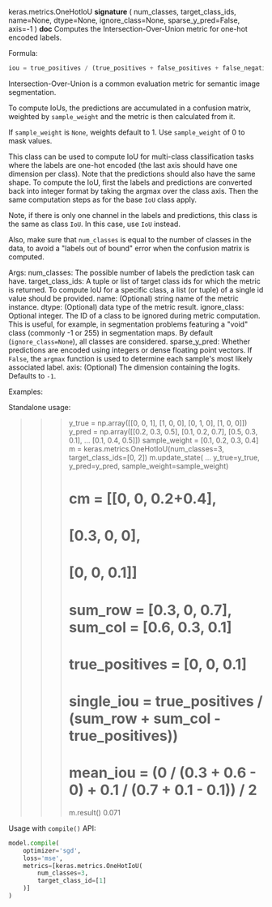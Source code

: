 keras.metrics.OneHotIoU
__signature__
(
  num_classes,
  target_class_ids,
  name=None,
  dtype=None,
  ignore_class=None,
  sparse_y_pred=False,
  axis=-1
)
__doc__
Computes the Intersection-Over-Union metric for one-hot encoded labels.

Formula:

```python
iou = true_positives / (true_positives + false_positives + false_negatives)
```
Intersection-Over-Union is a common evaluation metric for semantic image
segmentation.

To compute IoUs, the predictions are accumulated in a confusion matrix,
weighted by `sample_weight` and the metric is then calculated from it.

If `sample_weight` is `None`, weights default to 1.
Use `sample_weight` of 0 to mask values.

This class can be used to compute IoU for multi-class classification tasks
where the labels are one-hot encoded (the last axis should have one
dimension per class). Note that the predictions should also have the same
shape. To compute the IoU, first the labels and predictions are converted
back into integer format by taking the argmax over the class axis. Then the
same computation steps as for the base `IoU` class apply.

Note, if there is only one channel in the labels and predictions, this class
is the same as class `IoU`. In this case, use `IoU` instead.

Also, make sure that `num_classes` is equal to the number of classes in the
data, to avoid a "labels out of bound" error when the confusion matrix is
computed.

Args:
    num_classes: The possible number of labels the prediction task can have.
    target_class_ids: A tuple or list of target class ids for which the
        metric is returned. To compute IoU for a specific class, a list
        (or tuple) of a single id value should be provided.
    name: (Optional) string name of the metric instance.
    dtype: (Optional) data type of the metric result.
    ignore_class: Optional integer. The ID of a class to be ignored during
        metric computation. This is useful, for example, in segmentation
        problems featuring a "void" class (commonly -1 or 255) in
        segmentation maps. By default (`ignore_class=None`), all classes are
        considered.
    sparse_y_pred: Whether predictions are encoded using integers or
        dense floating point vectors. If `False`, the `argmax` function
        is used to determine each sample's most likely associated label.
    axis: (Optional) The dimension containing the logits. Defaults to `-1`.

Examples:

Standalone usage:

>>> y_true = np.array([[0, 0, 1], [1, 0, 0], [0, 1, 0], [1, 0, 0]])
>>> y_pred = np.array([[0.2, 0.3, 0.5], [0.1, 0.2, 0.7], [0.5, 0.3, 0.1],
...                       [0.1, 0.4, 0.5]])
>>> sample_weight = [0.1, 0.2, 0.3, 0.4]
>>> m = keras.metrics.OneHotIoU(num_classes=3, target_class_ids=[0, 2])
>>> m.update_state(
...     y_true=y_true, y_pred=y_pred, sample_weight=sample_weight)
>>> # cm = [[0, 0, 0.2+0.4],
>>> #       [0.3, 0, 0],
>>> #       [0, 0, 0.1]]
>>> # sum_row = [0.3, 0, 0.7], sum_col = [0.6, 0.3, 0.1]
>>> # true_positives = [0, 0, 0.1]
>>> # single_iou = true_positives / (sum_row + sum_col - true_positives))
>>> # mean_iou = (0 / (0.3 + 0.6 - 0) + 0.1 / (0.7 + 0.1 - 0.1)) / 2
>>> m.result()
0.071

Usage with `compile()` API:

```python
model.compile(
    optimizer='sgd',
    loss='mse',
    metrics=[keras.metrics.OneHotIoU(
        num_classes=3,
        target_class_id=[1]
    )]
)
```
